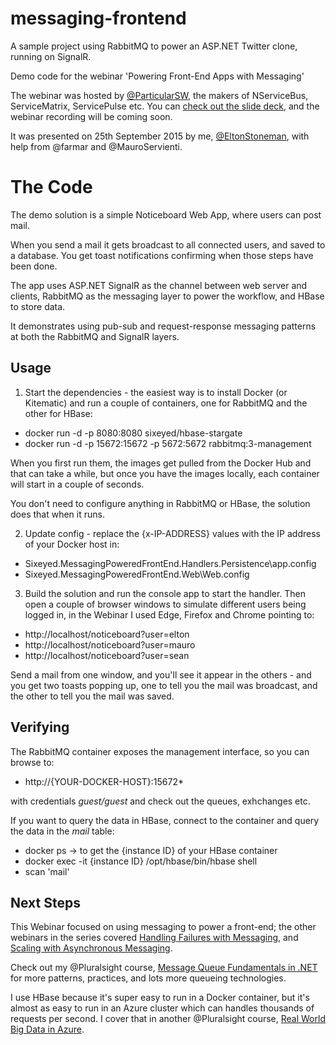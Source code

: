 # messaging-frontend
A sample project using RabbitMQ to power an ASP.NET Twitter clone, running on SignalR.

Demo code for the webinar 'Powering Front-End Apps with Messaging'

The webinar was hosted by [@ParticularSW](http://particular.net/), the makers of NServiceBus, ServiceMatrix, ServicePulse etc. You can [check out the slide deck](http://www.slideshare.net/sixeyed/messaging-powered-front-ends), and the webinar recording will be coming soon.

It was presented on 25th September 2015 by me, [@EltonStoneman](http://blog.sixeyed.com), with help from @farmar and @MauroServienti.

# The Code

The demo solution is a simple Noticeboard Web App, where users can post mail. 

When you send a mail it gets broadcast to all connected users, and saved to a database. You get toast notifications confirming when those steps have been done.

The app uses ASP.NET SignalR as the channel between web server and clients, RabbitMQ as the messaging layer to power the workflow, and HBase to store data.

It demonstrates using pub-sub and request-response messaging patterns at both the RabbitMQ and SignalR layers.

## Usage

1. Start the dependencies - the easiest way is to install Docker (or Kitematic) and run a couple of containers, one for RabbitMQ and the other for HBase:

+ docker run -d -p 8080:8080 sixeyed/hbase-stargate
+ docker run -d -p 15672:15672 -p 5672:5672 rabbitmq:3-management

When you first run them, the images get pulled from the Docker Hub and that can take a while, but once you have the images locally, each container will start in a couple of seconds.

You don't need to configure anything in RabbitMQ or HBase, the solution does that when it runs.

2. Update config - replace the {x-IP-ADDRESS} values with the IP address of your Docker host in:

+ Sixeyed.MessagingPoweredFrontEnd.Handlers.Persistence\app.config 
+ Sixeyed.MessagingPoweredFrontEnd.Web\Web.config

3. Build the solution and run the console app to start the handler. Then open a couple of browser windows to simulate different users being logged in, in the Webinar I used Edge, Firefox and Chrome pointing to:

+ http://localhost/noticeboard?user=elton
+ http://localhost/noticeboard?user=mauro
+ http://localhost/noticeboard?user=sean

Send a mail from one window, and you'll see it appear in the others - and you get two toasts popping up, one to tell you the mail was broadcast, and the other to tell you the mail was saved.

## Verifying

The RabbitMQ container exposes the management interface, so you can browse to:

+ http://{YOUR-DOCKER-HOST}:15672*

with credentials *guest/guest* and check out the queues, exhchanges etc.

If you want to query the data in HBase, connect to the container and query the data in the *mail* table:

+ docker ps -> to get the {instance ID} of your HBase container
+ docker exec -it {instance ID} /opt/hbase/bin/hbase shell
+ scan 'mail'


## Next Steps

This Webinar focused on using messaging to power a front-end; the other webinars in the series covered [Handling Failures with Messaging](https://blog.sixeyed.com/handling-failures-with-messaging/), and [Scaling with Asynchronous Messaging](https://github.com/sixeyed/going-async).

Check out my @Pluralsight course, [Message Queue Fundamentals in .NET](http://www.pluralsight.com/courses/message-queue-fundamentals-dotnet) for more patterns, practices, and lots more queueing technologies.

I use HBase because it's super easy to run in a Docker container, but it's almost as easy to run in an Azure cluster which can handles thousands of requests per second. I cover that in another @Pluralsight course, [Real World Big Data in Azure](http://www.pluralsight.com/courses/real-world-big-data-microsoft-azure).


